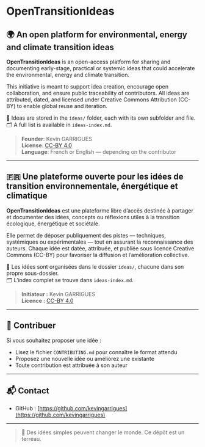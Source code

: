 # OpenTransitionIdeas

## 🌍 An open platform for environmental, energy and climate transition ideas

**OpenTransitionIdeas** is an open-access platform for sharing and documenting early-stage, practical or systemic ideas that could accelerate the environmental, energy and climate transition.

This initiative is meant to support idea creation, encourage open collaboration, and ensure public traceability of contributors. All ideas are attributed, dated, and licensed under Creative Commons Attribution (CC-BY) to enable global reuse and iteration.

📁 Ideas are stored in the `ideas/` folder, each with its own subfolder and file.  
🗂️ A full list is available in `ideas-index.md`.

> **Founder**: Kevin GARRIGUES  
> **License**: [CC-BY 4.0](https://creativecommons.org/licenses/by/4.0/)  
> **Language**: French or English — depending on the contributor

---

## 🇫🇷 Une plateforme ouverte pour les idées de transition environnementale, énergétique et climatique

**OpenTransitionIdeas** est une plateforme libre d’accès destinée à partager et documenter des idées, concepts ou réflexions utiles à la transition écologique, énergétique et sociétale.

Elle permet de déposer publiquement des pistes — techniques, systémiques ou expérimentales — tout en assurant la reconnaissance des auteurs. Chaque idée est datée, attribuée, et publiée sous licence Creative Commons (CC-BY) pour favoriser la diffusion et l’amélioration collective.

📁 Les idées sont organisées dans le dossier `ideas/`, chacune dans son propre sous-dossier.  
🗂️ L’index complet se trouve dans `ideas-index.md`.

> **Initiateur :** Kevin GARRIGUES  
> **Licence :** [CC-BY 4.0](https://creativecommons.org/licenses/by/4.0/)

---

## 🤝 Contribuer

Si vous souhaitez proposer une idée :
- Lisez le fichier `CONTRIBUTING.md` pour connaître le format attendu
- Proposez une nouvelle idée ou améliorez une existante
- Toute contribution est attribuée à son auteur

---

## 📬 Contact

- GitHub : [https://github.com/kevingarrigues](https://github.com/kevingarrigues)


---

> 🌱 Des idées simples peuvent changer le monde. Ce dépôt est un terreau.
